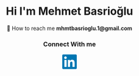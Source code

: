 <h1 align="center">Hi I'm Mehmet Basrioğlu</h1>
<p align="center">📧 How to reach me <b>mhmtbasrioglu.1@gmail.com</b>

<h3 align="center">Connect With me</h3>
<p align="center"><a href="https://www.linkedin.com/in/mehmetbasrioglu"/> <img src="https://raw.githubusercontent.com/devicons/devicon/master/icons/linkedin/linkedin-original.svg" width="40" height="40"/> </a> </p>


